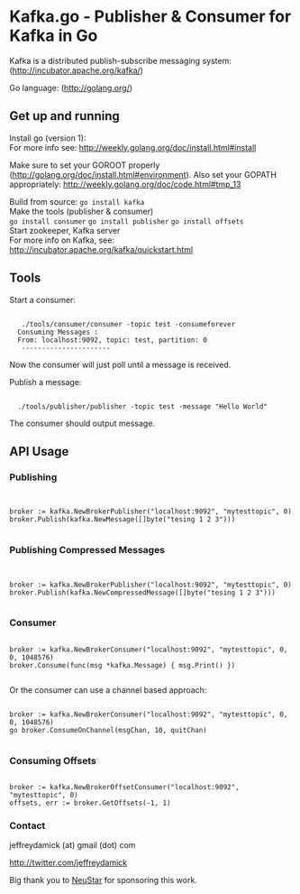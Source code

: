 # Kafka.go - Publisher & Consumer for Kafka in Go #

Kafka is a distributed publish-subscribe messaging system: (http://incubator.apache.org/kafka/)

Go language: (http://golang.org/) <br/>

## Get up and running ##

Install go (version 1): <br/>
For more info see: http://weekly.golang.org/doc/install.html#install 

Make sure to set your GOROOT properly (http://golang.org/doc/install.html#environment).
Also set your GOPATH appropriately: http://weekly.golang.org/doc/code.html#tmp_13


Build from source:
<code>go install kafka</code>
<br/>
Make the tools (publisher & consumer) <br/>
<code>go install consumer</code>
<code>go install publisher</code>
<code>go install offsets</code>
<br/>
Start zookeeper, Kafka server <br/>
For more info on Kafka, see: http://incubator.apache.org/kafka/quickstart.html



## Tools ##

Start a consumer:
<pre><code>
   ./tools/consumer/consumer -topic test -consumeforever
  Consuming Messages :
  From: localhost:9092, topic: test, partition: 0
   ---------------------- 
</code></pre>

Now the consumer will just poll until a message is received.
  
Publish a message:
<pre><code>
  ./tools/publisher/publisher -topic test -message "Hello World"
</code></pre>

The consumer should output message.

## API Usage ##

### Publishing ###


<pre><code>

broker := kafka.NewBrokerPublisher("localhost:9092", "mytesttopic", 0)
broker.Publish(kafka.NewMessage([]byte("tesing 1 2 3")))

</code></pre>


### Publishing Compressed Messages ###

<pre><code>

broker := kafka.NewBrokerPublisher("localhost:9092", "mytesttopic", 0)
broker.Publish(kafka.NewCompressedMessage([]byte("tesing 1 2 3")))

</code></pre>


### Consumer ###

<pre><code>
broker := kafka.NewBrokerConsumer("localhost:9092", "mytesttopic", 0, 0, 1048576)
broker.Consume(func(msg *kafka.Message) { msg.Print() })

</code></pre>

Or the consumer can use a channel based approach:

<pre><code>
broker := kafka.NewBrokerConsumer("localhost:9092", "mytesttopic", 0, 0, 1048576)
go broker.ConsumeOnChannel(msgChan, 10, quitChan)

</code></pre>

### Consuming Offsets ###

<pre><code>
broker := kafka.NewBrokerOffsetConsumer("localhost:9092", "mytesttopic", 0)
offsets, err := broker.GetOffsets(-1, 1)
</code></pre>


### Contact ###

jeffreydamick (at) gmail (dot) com

http://twitter.com/jeffreydamick

Big thank you to [NeuStar](http://neustar.biz) for sponsoring this work.


